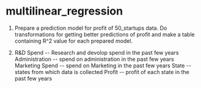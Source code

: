 # multilinear_regression
1.  Prepare a prediction model for profit of 50_startups data.
Do transformations for getting better predictions of profit and
make a table containing R^2 value for each prepared model.

2.  R&D Spend -- Research and devolop spend in the past few years
Administration -- spend on administration in the past few years
Marketing Spend -- spend on Marketing in the past few years
State -- states from which data is collected
Profit  -- profit of each state in the past few years
